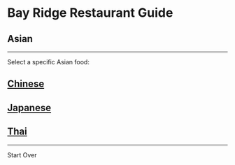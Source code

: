 # Bay Ridge Restaurant Guide
## Asian
---
Select a specific Asian food:
## [Chinese](chinese.md)
## [Japanese](japanese.md)
## [Thai](that.md)
---
Start Over